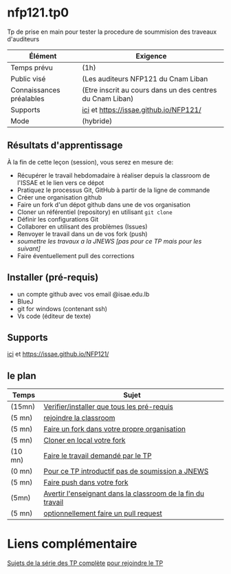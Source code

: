 # nfp121.tp0
Tp de prise en main pour tester la procedure de soummision des traveaux d'auditeurs

Élément                    | Exigence
---                     | ---
Temps prévu             | (1h)
Public visé             | (Les auditeurs NFP121 du Cnam Liban
Connaissances préalables | (Etre inscrit au cours dans un des centres du Cnam Liban)
Supports               | [ici](/nfp121.tp0) et https://issae.github.io/NFP121/
Mode          | (hybride)

## Résultats d'apprentissage

À la fin de cette leçon (session), vous serez en mesure de:

- Récupérer le travail hebdomadaire à réaliser depuis la classroom de l'ISSAE et le lien vers ce dépot
- Pratiquez le processus Git, GitHub à partir de la ligne de commande
- Créer une organisation github
- Faire un fork d'un dépot github dans une de vos organisation
- Cloner un référentiel (repository) en utilisant `git clone`
- Définir les configurations Git
- Collaborer en utilisant des problèmes (Issues)
- Renvoyer le travail dans un de vos fork (push)
- _soumettre les travaux a la JNEWS [pas pour ce TP mais pour les suivant]_
- Faire éventuellement pull des corrections

## Installer (pré-requis)

* un compte github avec vos email @isae.edu.lb
* BlueJ
* git for windows (contenant ssh)
* Vs code (éditeur de texte)

## Supports

[ici](/nfp121.tp0) et https://issae.github.io/NFP121/

## le plan

Temps        | Sujet
---         | ---
(15mn)| [Verifier/installer que tous les pré-requis](travail#prerequis)
(5 mn)| [rejoindre la classroom](http://classroom.isae.edu.lb)
(5 mn)| [Faire un fork dans votre propre organisation](travail#fork)
(5 mn)| [Cloner en local votre fork](travail#clone)
(10 mn)|[Faire le travail demandé par le TP](travail#quoi)
(0 mn)| [Pour ce TP introductif pas de soumission a JNEWS](travail#jnews)
(5 mn)| [Faire push dans votre fork](travail#push)
(5mn)| [Avertir l'enseignant dans la classroom de la fin du travail](travail#avertir)
(5 mn) | [optionnellement faire un pull request](travail#pullrequest)


# Liens complémentaire

[Sujets de la série des TP complète](https://issae.github.io/NFP121/TP/)
[pour rejoindre le TP]()
